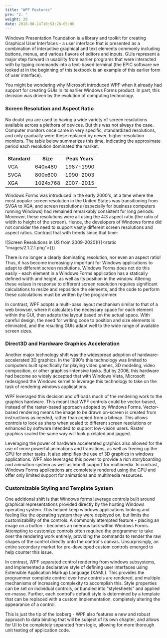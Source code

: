```yaml
---
title: "WPF Features"
pre: "2. "
weight: 20
date: 2018-08-24T10:53:26-05:00
---
```


Windows Presentation Foundation is a library and toolkit for creating Graphical User Interfaces - a user interface that is presented as a combination of interactive graphical and text elements commonly including buttons, menus, and various flavors of editors and inputs.  GUIs represent a major step forward in usability from earlier programs that were interacted with by typing commands into a text-based terminal (the EPIC software we looked at in the beginning of this textbook is an example of this earlier form of user interface).

You might be wondering why Microsoft introduced WPF when it already had support for creating GUIs in its earlier Windows Forms product.  In part, this decision was driven by the evolution of computing technology.  

### Screen Resolution and Aspect Ratio
No doubt you are used to having a wide variety of screen resolutions available across a plethora of devices.  But this was not always the case.  Computer monitors once came in very specific, standardized resolutions, and only gradually were these replaced by newer, higher-resolution monitors.  The table below summarizes this time, indicating the approximate period each resolution dominated the market.

<table>
  <tr>
    <th>Standard</th>
    <th>Size</th>
    <th>Peak Years</th>
  </tr>
  <tr>
    <td>VGA</td>
    <td>640x480</td>
    <td>1987-1990</td>
  </tr>
  <tr>
    <td>SVGA</td>
    <td>800x600</td>
    <td>1990-2003</td>
  </tr>
  <tr>
    <td>XGA</td>
    <td>1024x768</td>
    <td>2007-2015</td>
  </tr>
</table>

Windows Forms was introduced in the early 2000's, at a time where the most popular screen resolution in the United States was transitioning from SVGA to XGA, and screen resolutions (especially for business computers running Windows) had remained remarkably consistent for long periods.  Moreover, these resolutions were all using the 4:3 aspect ratio (the ratio of width to height of the screen).  Hence, the developers of Windows forms did not consider the need to support vastly different screen resolutions and aspect ratios.  Contrast that with trends since that time:

![Screen Resolutions in US from 2009-2020]({{<static "images/2.1.2.1.png">}})

There is no longer a clearly dominating resolution, nor even an aspect ratio! Thus, it has become increasingly important for Windows applications to adapt to different screen resolutions.  Windows Forms does not do this easily - each element in a Windows Forms application has a statically defined width and height, as well as its position in the window.  Altering these values in response to different screen resolution requires significant calculations to resize and reposition the elements, and the code to perform these calculations must be written by the programmer.

In contrast, WPF adopts a multi-pass layout mechanism similar to that of a web browser, where it calculates the necessary space for each element within the GUI, then adapts the layout based on the actual space.  With careful design, the need for writing code to position and size elements is eliminated, and the resulting GUIs adapt well to the wide range of available screen sizes.

### Direct3D and Hardware Graphics Acceleration
Another major technology shift was the widespread adoption of hardware-accelerated 3D graphics.  In the 1990's this technology was limited to computers built specifically for playing video games, 3D modeling, video composition, or other graphics-intensive tasks.  But by 2006, this hardware had become so widely accepted that with Windows Vista, Microsoft redesigned the Windows kernel to leverage this technology to take on the task of rendering windows applications.  

WPF leveraged this decision and offloads much of the rendering work to the graphics hardware.  This meant that WPF controls could be vector-based, instead of the raster-based approach adopted by Windows Forms.  Vector-based rendering means the image to be drawn on-screen is created from instructions as needed, rather than copied from a bitmap.  This allows controls to look as sharp when scaled to different screen resolutions or enhanced by software intended to support low-vision users.  Raster graphics scaled the same way will look pixelated and jagged.  

Leveraging the power of hardware accelerated graphics also allowed for the use of more powerful animations and transitions, as well as freeing up the CPU for other tasks.  It also simplifies the use of 3D graphics in windows applications.  WPF also leveraged this power to provide a rich storyboarding and animation system as well as inbuilt support for multimedia. In contrast, Windows Forms applications are completely rendered using the CPU and offer only limited support for animations and multimedia resources.

### Customizable Styling and Template System
One additional shift is that Windows forms leverage controls built around graphical representations provided directly by the hosting Windows operating system.  This helped keep windows applications looking and feeling like the operating system they were deployed on, but limits the customizability of the controls.  A commonly attempted feature - placing an image on a button - becomes an onerous task within Windows Forms.  Attempting to customize controls often required the programmer to take over the rendering work entirely, providing the commands to render the raw shapes of the control directly onto the control's canvas.  Unsurprisingly, an entire secondary market for pre-developed custom controls emerged to help counter this issue.

In contrast, WPF separated control rendering from windows subsystems, and implemented a declarative style of defining user interfaces using Extensible Application Markup Language (XAML).  This provides the programmer complete control over how controls are rendered, and multiple mechanisms of increasing complexity to accomplish this.  Style properties can be set on individual controls, or bundled into "stylesheets" and applied en-masse.  Further, each control's default style is determined by a template that can be replaced with a custom implementation, completely altering the appearance of a control. 

This is just the tip of the iceberg - WPF also features a new and robust approach to data binding that will be subject of its own chapter, and allows for UI to be completely separated from logic, allowing for more thorough unit testing of application code.